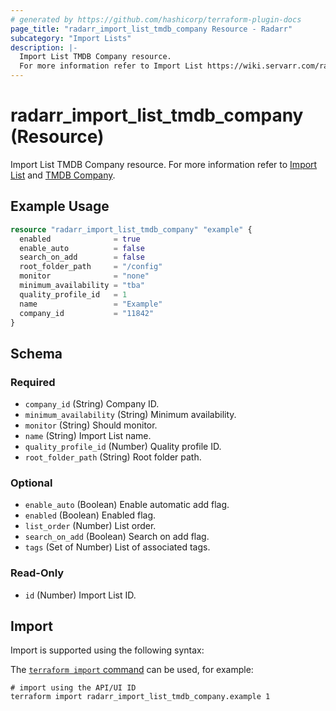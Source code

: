 ```yaml
---
# generated by https://github.com/hashicorp/terraform-plugin-docs
page_title: "radarr_import_list_tmdb_company Resource - Radarr"
subcategory: "Import Lists"
description: |-
  Import List TMDB Company resource.
  For more information refer to Import List https://wiki.servarr.com/radarr/settings#import-lists and TMDB Company https://wiki.servarr.com/radarr/supported#tmdbcompanyimport.
---
```


# radarr_import_list_tmdb_company (Resource)

<!-- subcategory:Import Lists -->
Import List TMDB Company resource.
For more information refer to [Import List](https://wiki.servarr.com/radarr/settings#import-lists) and [TMDB Company](https://wiki.servarr.com/radarr/supported#tmdbcompanyimport).

## Example Usage

```terraform
resource "radarr_import_list_tmdb_company" "example" {
  enabled              = true
  enable_auto          = false
  search_on_add        = false
  root_folder_path     = "/config"
  monitor              = "none"
  minimum_availability = "tba"
  quality_profile_id   = 1
  name                 = "Example"
  company_id           = "11842"
}
```

<!-- schema generated by tfplugindocs -->
## Schema

### Required

- `company_id` (String) Company ID.
- `minimum_availability` (String) Minimum availability.
- `monitor` (String) Should monitor.
- `name` (String) Import List name.
- `quality_profile_id` (Number) Quality profile ID.
- `root_folder_path` (String) Root folder path.

### Optional

- `enable_auto` (Boolean) Enable automatic add flag.
- `enabled` (Boolean) Enabled flag.
- `list_order` (Number) List order.
- `search_on_add` (Boolean) Search on add flag.
- `tags` (Set of Number) List of associated tags.

### Read-Only

- `id` (Number) Import List ID.

## Import

Import is supported using the following syntax:

The [`terraform import` command](https://developer.hashicorp.com/terraform/cli/commands/import) can be used, for example:

```shell
# import using the API/UI ID
terraform import radarr_import_list_tmdb_company.example 1
```
